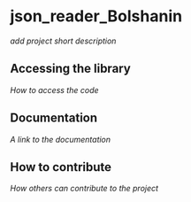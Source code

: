# json_reader_Bolshanin

*add project short description*

## Accessing the library

*How to access the code*

## Documentation

*A link to the documentation*

## How to contribute

*How others can contribute to the project*
